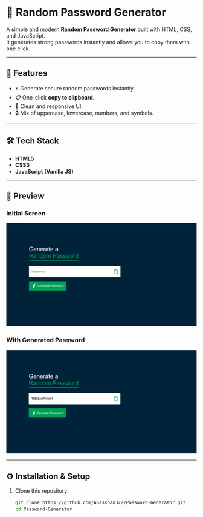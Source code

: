 # 🔐 Random Password Generator

A simple and modern **Random Password Generator** built with HTML, CSS, and JavaScript.  
It generates strong passwords instantly and allows you to copy them with one click.

---

## 🚀 Features
- ⚡ Generate secure random passwords instantly.
- 📋 One-click **copy to clipboard**.
- 🎨 Clean and responsive UI.
- 🔒 Mix of uppercase, lowercase, numbers, and symbols.

---

## 🛠️ Tech Stack
- **HTML5**
- **CSS3**
- **JavaScript (Vanilla JS)**

---

## 📸 Preview

### Initial Screen
![Password Generator Empty](preview-empty.png)

### With Generated Password
![Password Generator With Password](preview-filled.png)

---

## ⚙️ Installation & Setup

1. Clone this repository:
   ```bash
   git clone https://github.com/AnasKhan322/Password-Generator.git
   cd Password-Generator
